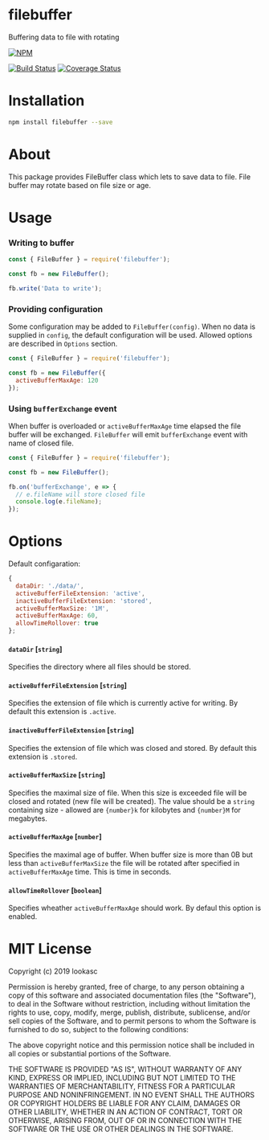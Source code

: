 # filebuffer
Buffering data to file with rotating

[![NPM][npm-icon]][npm-url]

[![Build Status](https://travis-ci.org/lookasc/filebuffer.svg?branch=master)](https://travis-ci.org/lookasc/filebuffer)
[![Coverage Status](https://coveralls.io/repos/github/lookasc/filebuffer/badge.svg?branch=master)](https://coveralls.io/github/lookasc/filebuffer?branch=master)

[npm-icon]: https://nodei.co/npm/filebuffer.svg?downloads=true
[npm-url]: https://www.npmjs.com/package/filebuffer


# Installation
```sh 
npm install filebuffer --save 
```

# About

This package provides FileBuffer class which lets to save data to file. File buffer may rotate based on file size or age. 

# Usage
### Writing to buffer

```js
const { FileBuffer } = require('filebuffer');

const fb = new FileBuffer();

fb.write('Data to write');
```

### Providing configuration
Some configuration may be added to `FileBuffer(config)`. When no data is supplied in `config`, the default configuration will be used. Allowed options are described in `Options` section.

```js
const { FileBuffer } = require('filebuffer');

const fb = new FileBuffer({
  activeBufferMaxAge: 120
});
```

### Using `bufferExchange` event
When buffer is overloaded or `activeBufferMaxAge` time elapsed the file buffer will be exchanged. `FileBuffer` will emit `bufferExchange` event with name of closed file.

```js
const { FileBuffer } = require('filebuffer');

const fb = new FileBuffer();

fb.on('bufferExchange', e => {
  // e.fileName will store closed file
  console.log(e.fileName);
});
```

# Options
Default configaration:
```js
{
  dataDir: './data/',
  activeBufferFileExtension: 'active',
  inactiveBufferFileExtension: 'stored',
  activeBufferMaxSize: '1M',
  activeBufferMaxAge: 60,
  allowTimeRollover: true
};
````

#### `dataDir` [`string`]
Specifies the directory where all files should be stored.
#### `activeBufferFileExtension` [`string`]
Specifies the extension of file which is currently active for writing. By default this extension is `.active`.
#### `inactiveBufferFileExtension` [`string`]
Specifies the extension of file which was closed and stored. By default this extension is `.stored`.
#### `activeBufferMaxSize` [`string`]
Specifies the maximal size of file. When this size is exceeded file will be closed and rotated (new file will be created). The value should be a `string` containing size - allowed are `{number}k` for kilobytes and `{number}M` for megabytes.
#### `activeBufferMaxAge` [`number`]
Specifies the maximal age of buffer. When buffer size is more than 0B but less than `activeBufferMaxSize` the file will be rotated after specified in `activeBufferMaxAge` time. This is time in seconds.
#### `allowTimeRollover` [`boolean`]
Specifies wheather `activeBufferMaxAge` should work. By defaul this option is enabled.

# MIT License

Copyright (c) 2019 lookasc

Permission is hereby granted, free of charge, to any person obtaining a copy
of this software and associated documentation files (the "Software"), to deal
in the Software without restriction, including without limitation the rights
to use, copy, modify, merge, publish, distribute, sublicense, and/or sell
copies of the Software, and to permit persons to whom the Software is
furnished to do so, subject to the following conditions:

The above copyright notice and this permission notice shall be included in all
copies or substantial portions of the Software.

THE SOFTWARE IS PROVIDED "AS IS", WITHOUT WARRANTY OF ANY KIND, EXPRESS OR
IMPLIED, INCLUDING BUT NOT LIMITED TO THE WARRANTIES OF MERCHANTABILITY,
FITNESS FOR A PARTICULAR PURPOSE AND NONINFRINGEMENT. IN NO EVENT SHALL THE
AUTHORS OR COPYRIGHT HOLDERS BE LIABLE FOR ANY CLAIM, DAMAGES OR OTHER
LIABILITY, WHETHER IN AN ACTION OF CONTRACT, TORT OR OTHERWISE, ARISING FROM,
OUT OF OR IN CONNECTION WITH THE SOFTWARE OR THE USE OR OTHER DEALINGS IN THE
SOFTWARE.

